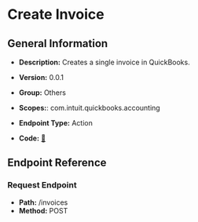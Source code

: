 # Create Invoice

## General Information

- **Description:** Creates a single invoice in QuickBooks.

- **Version:** 0.0.1
- **Group:** Others
- **Scopes:**: com.intuit.quickbooks.accounting
- **Endpoint Type:** Action
- **Code:** [🔗](https://github.com/NangoHQ/integration-templates/tree/main/integrations/quickbooks-sandbox/actions/create-invoice.ts)

## Endpoint Reference

### Request Endpoint

- **Path:** /invoices
- **Method:** POST
